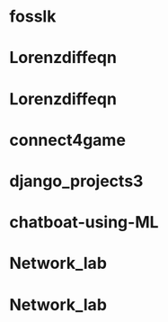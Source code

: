 # fosslk
# Lorenzdiffeqn
# Lorenzdiffeqn
# connect4game
# django_projects3
# chatboat-using-ML
# Network_lab
# Network_lab

